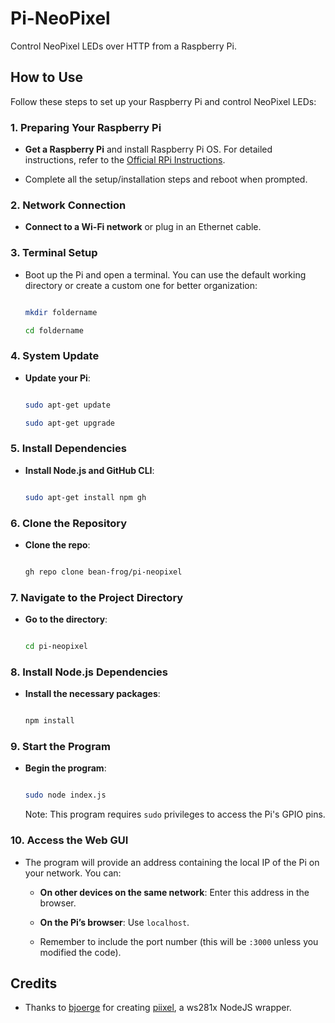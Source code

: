 

# Pi-NeoPixel



Control NeoPixel LEDs over HTTP from a Raspberry Pi.



## How to Use



Follow these steps to set up your Raspberry Pi and control NeoPixel LEDs:



### 1. Preparing Your Raspberry Pi

- **Get a Raspberry Pi** and install Raspberry Pi OS. For detailed instructions, refer to the [Official RPi Instructions](https://www.raspberrypi.com/documentation/computers/getting-started.html).

- Complete all the setup/installation steps and reboot when prompted.



### 2. Network Connection

- **Connect to a Wi-Fi network** or plug in an Ethernet cable.



### 3. Terminal Setup

- Boot up the Pi and open a terminal. You can use the default working directory or create a custom one for better organization:

  ```sh

  mkdir foldername

  cd foldername

  ```



### 4. System Update

- **Update your Pi**:

  ```sh

  sudo apt-get update

  sudo apt-get upgrade

  ```



### 5. Install Dependencies

- **Install Node.js and GitHub CLI**:

  ```sh

  sudo apt-get install npm gh

  ```



### 6. Clone the Repository

- **Clone the repo**:

  ```sh

  gh repo clone bean-frog/pi-neopixel

  ```



### 7. Navigate to the Project Directory

- **Go to the directory**:

  ```sh

  cd pi-neopixel

  ```



### 8. Install Node.js Dependencies

- **Install the necessary packages**:

  ```sh

  npm install

  ```



### 9. Start the Program

- **Begin the program**:

  ```sh

  sudo node index.js

  ```

  Note: This program requires `sudo` privileges to access the Pi's GPIO pins.



### 10. Access the Web GUI

- The program will provide an address containing the local IP of the Pi on your network. You can:

  - **On other devices on the same network**: Enter this address in the browser.

  - **On the Pi’s browser**: Use `localhost`.

  - Remember to include the port number (this will be `:3000` unless you modified the code).


## Credits
- Thanks to [bjoerge](https://github.com/bjoerge) for creating [piixel](https://github.com/bjoerge/piixel), a ws281x NodeJS wrapper.
